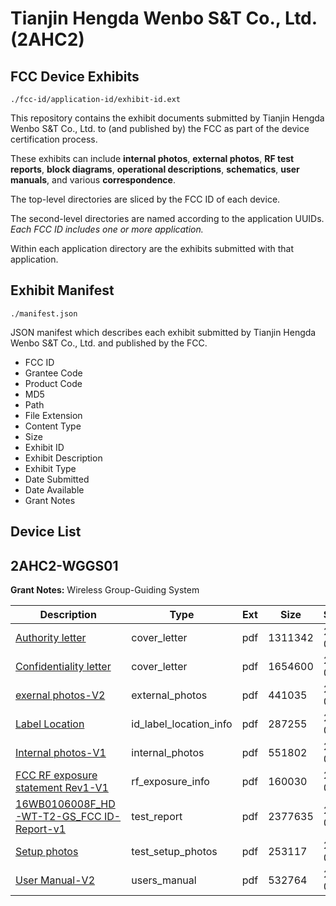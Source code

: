 # Tianjin Hengda Wenbo S&T Co., Ltd. (2AHC2)
## FCC Device Exhibits

```
./fcc-id/application-id/exhibit-id.ext
```

This repository contains the exhibit documents submitted by Tianjin Hengda Wenbo S&T Co., Ltd. to (and published by) the FCC as part of the device certification process.

These exhibits can include **internal photos**, **external photos**, **RF test reports**, **block diagrams**, **operational descriptions**, **schematics**, **user manuals**, and various **correspondence**.

The top-level directories are sliced by the FCC ID of each device.

The second-level directories are named according to the application UUIDs. *Each FCC ID includes one or more application.*

Within each application directory are the exhibits submitted with that application. 

## Exhibit Manifest

```
./manifest.json
```

JSON manifest which describes each exhibit submitted by Tianjin Hengda Wenbo S&T Co., Ltd. and published by the FCC.

- FCC ID
- Grantee Code
- Product Code
- MD5
- Path
- File Extension
- Content Type
- Size
- Exhibit ID
- Exhibit Description
- Exhibit Type
- Date Submitted
- Date Available
- Grant Notes

## Device List
## 2AHC2-WGGS01
**Grant Notes:** Wireless Group-Guiding System

| Description | Type | Ext | Size | Submitted | Available |
| ----------- | ---- | --- | ---- | --------- | --------- |
| [Authority letter](2AHC2-WGGS01/498a04c51b5be9ffc4d8df1b93571514/2945105.pdf) | cover_letter | pdf | 1311342 | 2016-03-29 | 2016-03-31 |
| [Confidentiality letter](2AHC2-WGGS01/498a04c51b5be9ffc4d8df1b93571514/2945106.pdf) | cover_letter | pdf | 1654600 | 2016-03-29 | 2016-03-31 |
| [exernal photos-V2](2AHC2-WGGS01/498a04c51b5be9ffc4d8df1b93571514/2945107.pdf) | external_photos | pdf | 441035 | 2016-03-29 | 2016-03-31 |
| [Label Location](2AHC2-WGGS01/498a04c51b5be9ffc4d8df1b93571514/2945109.pdf) | id_label_location_info | pdf | 287255 | 2016-03-29 | 2016-03-31 |
| [Internal photos-V1](2AHC2-WGGS01/498a04c51b5be9ffc4d8df1b93571514/2945108.pdf) | internal_photos | pdf | 551802 | 2016-03-29 | 2016-03-31 |
| [FCC RF exposure statement Rev1-V1](2AHC2-WGGS01/498a04c51b5be9ffc4d8df1b93571514/2945111.pdf) | rf_exposure_info | pdf | 160030 | 2016-03-29 | 2016-03-31 |
| [16WB0106008F_HD-WT-T2-GS_FCC ID-Report-v1](2AHC2-WGGS01/498a04c51b5be9ffc4d8df1b93571514/2947175.pdf) | test_report | pdf | 2377635 | 2016-03-31 | 2016-03-31 |
| [Setup photos](2AHC2-WGGS01/498a04c51b5be9ffc4d8df1b93571514/2945114.pdf) | test_setup_photos | pdf | 253117 | 2016-03-29 | 2016-03-31 |
| [User Manual-V2](2AHC2-WGGS01/498a04c51b5be9ffc4d8df1b93571514/2945115.pdf) | users_manual | pdf | 532764 | 2016-03-29 | 2016-03-31 |
